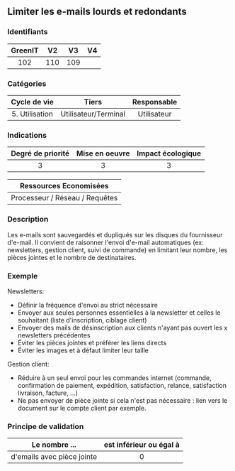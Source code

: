 ## Limiter les e-mails lourds et redondants

### Identifiants

| GreenIT |  V2  |  V3  |  V4  |
|:-------:|:----:|:----:|:----:|
|   102   | 110  | 109  |      |

### Catégories

| Cycle de vie |  Tiers  |  Responsable  |
|:---------:|:----:|:----:|
| 5. Utilisation | Utilisateur/Terminal | Utilisateur |

### Indications

| Degré de priorité |      Mise en oeuvre       |  Impact écologique    |
|:-------------------:|:-------------------------:|:---------------------:|
| 3 | 3 | 3 |

|Ressources Economisées                                      |
|:----------------------------------------------------------:|
|  Processeur / Réseau / Requêtes  |

### Description

Les e-mails sont sauvegardés et dupliqués sur les disques du fournisseur d'e-mail. 
Il convient de raisonner l'envoi d'e-mail automatiques (ex: newsletters, gestion client, suivi de commande) en limitant leur nombre, les pièces jointes et le nombre de destinataires.

### Exemple

Newsletters:

- Définir la fréquence d'envoi au strict nécessaire
- Envoyer aux seules personnes essentielles à la newsletter et celles le souhaitant (liste d'inscription, ciblage client)
- Envoyer des mails de désinscription aux clients n'ayant pas ouvert les x newsletters précédentes
- Éviter les pièces jointes et préférer les liens directs
- Éviter les images et à défaut limiter leur taille

Gestion client:

- Réduire à un seul envoi pour les commandes internet (commande, confirmation de paiement, expédition, satisfaction, relance, satisfaction livraison, facture, ...)
- Ne pas envoyer de pièce jointe si cela n'est pas nécessaire : lien vers le document sur le compte client par exemple.

### Principe de validation

| Le nombre ...     | est inférieur ou égal à   |  
|-------------------|:-------------------------:|
| d'emails avec pièce jointe  | 0  |
